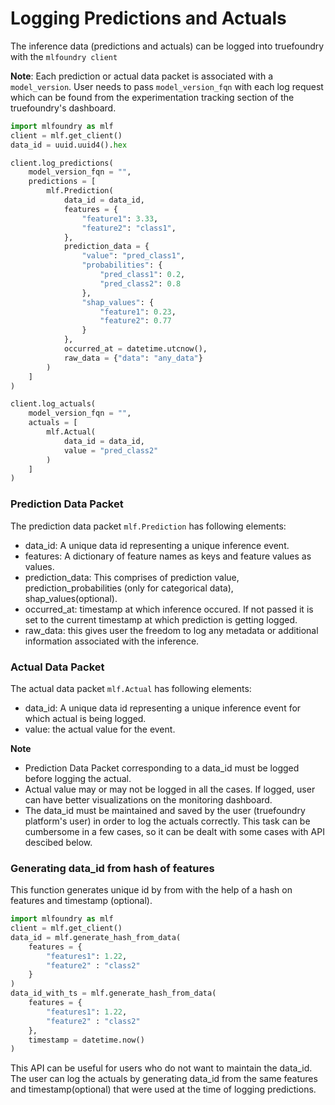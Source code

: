 # Logging Predictions and Actuals

The inference data (predictions and actuals) can be logged into truefoundry with the `mlfoundry client`

**Note**: Each prediction or actual data packet is associated with a `model_version`. User needs to pass `model_version_fqn` with each log request which can be found from the experimentation tracking section of the truefoundry's dashboard.

```python
import mlfoundry as mlf
client = mlf.get_client()
data_id = uuid.uuid4().hex

client.log_predictions(
    model_version_fqn = "",
    predictions = [
        mlf.Prediction(
            data_id = data_id,
            features = {
                "feature1": 3.33,
                "feature2": "class1",
            },
            prediction_data = {
                "value": "pred_class1",
                "probabilities": {
                    "pred_class1": 0.2,
                    "pred_class2": 0.8
                },
                "shap_values": {
                    "feature1": 0.23,
                    "feature2": 0.77
                }
            },
            occurred_at = datetime.utcnow(),
            raw_data = {"data": "any_data"}
        )
    ]
)

client.log_actuals(
    model_version_fqn = "",
    actuals = [
        mlf.Actual(
            data_id = data_id,
            value = "pred_class2"
        )
    ]
)
```

### Prediction Data Packet
The prediction data packet `mlf.Prediction` has following elements:
* data_id: A unique data id representing a unique inference event.
* features: A dictionary of feature names as keys and feature values as values.
* prediction_data: This comprises of prediction value, prediction_probabilities (only for categorical data), shap_values(optional).
* occurred_at: timestamp at which inference occured. If not passed it is set to the current timestamp at which prediction is getting logged.
* raw_data: this gives user the freedom to log any metadata or additional information associated with the inference.

### Actual Data Packet
The actual data packet `mlf.Actual` has following elements:
* data_id: A unique data id representing a unique inference event for which actual is being logged.
* value: the actual value for the event.

**Note**
* Prediction Data Packet corresponding to a data_id must be logged before logging the actual.
* Actual value may or may not be logged in all the cases. If logged, user can have better visualizations on the monitoring dashboard.
* The data_id must be maintained and saved by the user (truefoundry platform's user) in order to log the actuals correctly. This task can be cumbersome in a few cases, so it can be dealt with some cases with API descibed below.

### Generating data_id from hash of features
This function generates unique id by from with the help of a hash on features and timestamp (optional).

```python
import mlfoundry as mlf
client = mlf.get_client()
data_id = mlf.generate_hash_from_data(
    features = {
        "features1": 1.22,
        "feature2" : "class2"
    }
)
data_id_with_ts = mlf.generate_hash_from_data(
    features = {
        "features1": 1.22,
        "feature2" : "class2"
    },
    timestamp = datetime.now()
)
```
This API can be useful for users who do not want to maintain the data_id. The user can log the actuals by generating data_id from the same features and timestamp(optional) that were used at the time of logging predictions.

